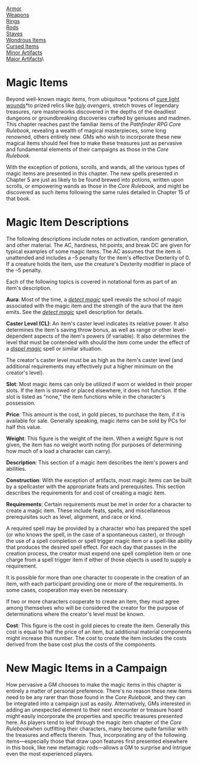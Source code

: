 [Armor](magicItems/armor.html)\
 [Weapons](magicItems/weapons.html)\
 [Rings](magicItems/rings.html)\
 [Rods](magicItems/rods.html)\
 [Staves](magicItems/staves.html)\
 [Wondrous Items](magicItems/wondrousItems.html)\
 [Cursed Items](magicItems/cursedItems.html)\
 [Minor Artifacts](magicItems/minorArtifacts.html)\
 [Major Artifacts](magicItems/majorArtifacts.html)\

Magic Items
===========

Beyond well-known magic items, from ubiquitous *potions of [cure light
wounds](../spells/cureLightWounds.html#_cure-light-wounds)*to prized
relics like *[holy](../magicItems/weapons.html#_weapons-holy) avengers*,
stretch troves of legendary treasures, rare masterworks discovered in
the depths of the deadliest dungeons or groundbreaking discoveries
crafted by geniuses and madmen. This chapter reaches past the familiar
items of the *Pathfinder RPG Core Rulebook*, revealing a wealth of
magical masterpieces, some long renowned, others entirely new. GMs who
wish to incorporate these new magical items should feel free to make
these treasures just as pervasive and fundamental elements of their
campaigns as those in the *Core Rulebook.*

With the exception of potions, scrolls, and wands, all the various types
of magic items are presented in this chapter. The new spells presented
in Chapter 5 are just as likely to be found brewed into potions, written
upon scrolls, or empowering wands as those in the *Core Rulebook,* and
might be discovered as such items following the same rules detailed in
Chapter 15 of that book.

Magic Item Descriptions
=======================

The following descriptions include notes on activation, random
generation, and other material. The AC, hardness, hit points, and break
DC are given for typical examples of some magic items. The AC assumes
that the item is unattended and includes a –5 penalty for the item's
effective Dexterity of 0. If a creature holds the item, use the
creature's Dexterity modifier in place of the –5 penalty.

Each of the following topics is covered in notational form as part of an
item's description.

**Aura**: Most of the time, a *[detect
magic](../spells/detectMagic.html#_detect-magic)* spell reveals the
school of magic associated with the magic item and the strength of the
aura that the item emits. See the *[detect
magic](../spells/detectMagic.html#_detect-magic)* spell description for
details.

**Caster Level (CL)**: An item's caster level indicates its relative
power. It also determines the item's saving throw bonus, as well as
range or other level-dependent aspects of the item's powers (if
variable). It also determines the level that must be contended with
should the item come under the effect of a *[dispel
magic](../spells/dispelMagic.html#_dispel-magic)* spell or similar
situation.

The creator's caster level must be as high as the item's caster level
(and additional requirements may effectively put a higher minimum on the
creator's level).

**Slot**: Most magic items can only be utilized if worn or wielded in
their proper slots. If the item is stowed or placed elsewhere, it does
not function. If the slot is listed as “none,” the item functions while
in the character's possession.

**Price**: This amount is the cost, in gold pieces, to purchase the
item, if it is available for sale. Generally speaking, magic items can
be sold by PCs for half this value.

**Weight**: This figure is the weight of the item. When a weight figure
is not given, the item has no weight worth noting (for purposes of
determining how much of a load a character can carry).

**Description**: This section of a magic item describes the item's
powers and abilities.

**Construction**: With the exception of artifacts, most magic items can
be built by a spellcaster with the appropriate feats and prerequisites.
This section describes the requirements for and cost of creating a magic
item.

**Requirements**: Certain requirements must be met in order for a
character to create a magic item. These include feats, spells, and
miscellaneous prerequisites such as level, alignment, and race or kind.

A required spell may be provided by a character who has prepared the
spell (or who knows the spell, in the case of a spontaneous caster), or
through the use of a spell completion or spell trigger magic item or a
spell-like ability that produces the desired spell effect. For each day
that passes in the creation process, the creator must expend one spell
completion item or one charge from a spell trigger item if either of
those objects is used to supply a requirement.

It is possible for more than one character to cooperate in the creation
of an item, with each participant providing one or more of the
requirements. In some cases, cooperation may even be necessary.

If two or more characters cooperate to create an item, they must agree
among themselves who will be considered the creator for the purpose of
determinations where the creator's level must be known.

**Cost**: This figure is the cost in gold pieces to create the item.
Generally this cost is equal to half the price of an item, but
additional material components might increase this number. The cost to
create the item includes the costs derived from the base cost plus the
costs of the components.

New Magic Items in a Campaign
=============================

How pervasive a GM chooses to make the magic items in this chapter is
entirely a matter of personal preference. There's no reason these new
items need to be any rarer than those found in the *Core Rulebook*, and
they can be integrated into a campaign just as easily. Alternatively,
GMs interested in adding an unexpected element to their next encounter
or treasure hoard might easily incorporate the properties and specific
treasures presented here. As players tend to leaf through the magic item
chapter of the *Core Rulebook*when outfitting their characters, many
become quite familiar with the treasures and effects therein. Thus,
incorporating any of the following items—especially those that draw upon
features first presented elsewhere in this book, like new metamagic
rods—allows a GM to surprise and intrigue even the most experienced
players.
